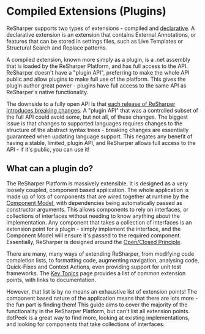 ---
---

# Compiled Extensions (Plugins)

ReSharper supports two types of extensions - compiled and [declarative](DeclarativeExtensions.md). A declarative extension is an extension that contains External Annotations, or features that can be stored in settings files, such as Live Templates or Structural Search and Replace patterns.

A compiled extension, known more simply as a plugin, is a .net assembly that is loaded by the ReSharper Platform, and has full access to the API. ReSharper doesn't have a "plugin API", preferring to make the whole API public and allow plugins to make full use of the platform. This gives the plugin author great power - plugins have full access to the same API as ReSharper's native functionality.

The downside to a fully open API is that [each release of ReSharper introduces breaking changes](PlatformVersioning.md). A "plugin API" that was a controlled subset of the full API could avoid some, but not all, of these changes. The biggest issue is that changes to supported languages requires changes to the structure of the abstract syntax trees - breaking changes are essentially guaranteed when updating language support. This negates any benefit of having a stable, limited, plugin API, and ReSharper allows full access to the API - if it's public, you can use it!

## What can a plugin do?

The ReSharper Platform is massively extensible. It is designed as a very loosely coupled, component based application. The whole application is made up of lots of components that are wired together at runtime by the [Component Model](/Platform/ComponentModel.md), with dependencies being automatically passed as constructor arguments. This allows components to rely on interfaces, or collections of interfaces without needing to know anything about the implementation. Any component that takes a collection of interfaces is an extension point for a plugin - simply implement the interface, and the Component Model will ensure it's passed to the required component. Essentially, ReSharper is designed around the [Open/Closed Principle](http://en.wikipedia.org/wiki/Open/closed_principle).

There are many, many ways of extending ReSharper, from modifying code completion lists, to formatting code, augmenting navigation, analysing code, Quick-Fixes and Context Actions, even providing support for unit test frameworks. The [Key Topics](KeyTopics.md) page provides a list of common extension points, with links to documentation.

However, that list is by no means an exhaustive list of extension points! The component based nature of the application means that there are lots more - the fun part is finding them! This guide aims to cover the majority of the functionality in the ReSharper Platform, but can't list all extension points. dotPeek is a great way to find more, looking at existing implementations, and looking for components that take collections of interfaces.
